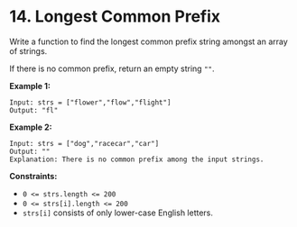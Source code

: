 # 14. Longest Common Prefix

Write a function to find the longest common prefix string amongst an array of strings.

If there is no common prefix, return an empty string `""`.

**Example 1:**
```
Input: strs = ["flower","flow","flight"]
Output: "fl"
```

**Example 2:**
```
Input: strs = ["dog","racecar","car"]
Output: ""
Explanation: There is no common prefix among the input strings.
```

**Constraints:**
- `0 <= strs.length <= 200`
- `0 <= strs[i].length <= 200`
- `strs[i]` consists of only lower-case English letters.
